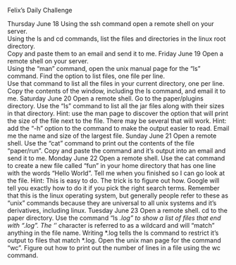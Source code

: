 Felix’s Daily Challenge


Thursday June 18
Using the ssh command open a remote shell on your server.  
Using the ls and cd commands, list the files and directories in the linux root directory.  
Copy and paste them to an email and send it to me.
Friday June 19
Open a remote shell on your server.  
Using the “man” command, open the unix manual page for the “ls” command.  Find the option to list files, one file per line.  
Use that command to list all the files in your current directory, one per line.  
Copy the contents of the window, including the ls command, and email it to me.
Saturday June 20
Open a remote shell.
Go to the paper/plugins directory.
Use the “ls” command to list all the jar files along with their sizes in that directory.
Hint: use the man page to discover the option that will print the size of the file next to the file.  There may be several that will work.
Hint: add the “-h” option to the command to make the output easier to read.
Email me the name and size of the largest file.
Sunday June 21
Open a remote shell.
Use the “cat” command to print out the contents of the file “paper/run”.
Copy and paste the command and it’s output into an email and send it to me.
Monday June 22
Open a remote shell.
Use the cat command to create a new file called “fun” in your home directory that has one line with the words “Hello World”.
Tell me when you finished so I can go look at the file.
Hint: This is easy to do.  The trick is to figure out how.  Google will tell you exactly how to do it if you pick the right search terms.  Remember that this is the linux operating system, but generally people refer to these as “unix” commands because they are universal to all unix systems and it’s derivatives, including linux.
Tuesday June 23
Open a remote shell.
cd to the paper directory.
Use the command “ls *.log” to show a list of files that end with “.log”.  The ‘*’ character is referred to as a wildcard and will “match” anything in the file name.  Writing *.log tells the ls command to restrict it’s output to files that match *.log.
Open the unix man page for the command “wc”.  Figure out how to print out the number of lines in a file using the wc command.  